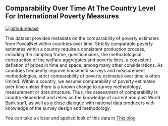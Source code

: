 ## Comparability Over Time At The Country Level For International Poverty Measures

[![githubrelease](https://img.shields.io/github/release/worldbank/GMD_time_comparability/all.svg?label=current+release)](https://github.com/worldbank/GMD_time_comparability/releases)

This dataset provides metadata on the comparability of poverty estimates from PovcalNet within countries over time. Strictly comparable poverty estimates within a country require a consistent production process, including the sampling frame, questionnaires, the methodological construction of the welfare aggregates and poverty lines, a consistent deflation of prices in time and space, among many other considerations.  As countries frequently improve household surveys and measurement methodologies, strict comparability of poverty estimates over time is often limited. Within a country, we assume comparability of poverty estimates over time unless there is a known change to survey methodology, measurement or data structure. Thus, the assessment of comparability is country-dependent and relies on the knowledge of current and past World Bank staff, as well as a close dialogue with national data producers with knowledge of the survey design and methodology. 

You can take a closer and applied look of this data in [This blog](https://blogs.worldbank.org/opendata/apples-apples-povcalnet-introduces-new-comparability-indicator)
